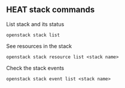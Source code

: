 ## HEAT stack commands

List stack and its status

``` openstack stack list ```

See resources in the stack

``` openstack stack resource list <stack name> ```

Check the stack events

``` openstack stack event list <stack name> ```


